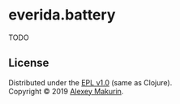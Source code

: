 # everida.battery
TODO

## License

Distributed under the [EPL v1.0] \(same as Clojure).  
Copyright &copy; 2019 [Alexey Makurin].

<!--- Standard links -->
[Alexey Makurin]: https://amakurin.github.io
[EPL v1.0]: http://opensource.org/licenses/eclipse-1.0.php